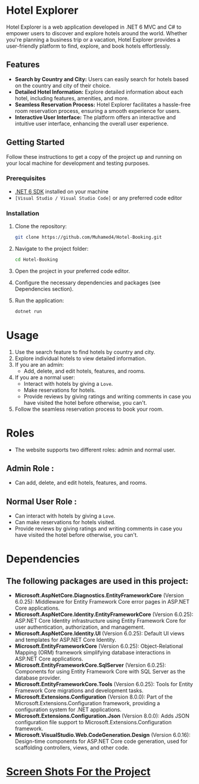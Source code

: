 # Hotel Explorer

Hotel Explorer is a web application developed in .NET 6 MVC and C# to empower users to discover and explore hotels around the world. Whether you're planning a business trip or a vacation, Hotel Explorer provides a user-friendly platform to find, explore, and book hotels effortlessly.

## Features

- **Search by Country and City:** Users can easily search for hotels based on the country and city of their choice.
- **Detailed Hotel Information:** Explore detailed information about each hotel, including features, amenities, and more.
- **Seamless Reservation Process:** Hotel Explorer facilitates a hassle-free room reservation process, ensuring a smooth experience for users.
- **Interactive User Interface:** The platform offers an interactive and intuitive user interface, enhancing the overall user experience.

## Getting Started

Follow these instructions to get a copy of the project up and running on your local machine for development and testing purposes.

### Prerequisites

- [.NET 6 SDK](https://dotnet.microsoft.com/download/dotnet/6.0) installed on your machine
- `[Visual Studio / Visual Studio Code]` or any preferred code editor

### Installation

1. Clone the repository:

   ```bash
   git clone https://github.com/Muhamed4/Hotel-Booking.git

2. Navigate to the project folder:

   ```bash
   cd Hotel-Booking

3. Open the project in your preferred code editor.

4. Configure the necessary dependencies and packages (see Dependencies section).

5. Run the application:

   ```bash
   dotnet run
# Usage

1. Use the search feature to find hotels by country and city.
2. Explore individual hotels to view detailed information.
3. If you are an admin:
   * Add, delete, and edit hotels, features, and rooms.
4. If you are a normal user:
   * Interact with hotels by giving a `Love`.
   * Make reservations for hotels.
   * Provide reviews by giving ratings and writing comments in case you have visited the hotel before otherwise, you can't.
5. Follow the seamless reservation process to book your room.


# Roles
   * The website supports two different roles: admin and normal user.
## Admin Role :
   * Can add, delete, and edit hotels, features, and rooms.

## Normal User Role :
   * Can interact with hotels by giving a `Love`.
   * Can make reservations for hotels visited.
   * Provide reviews by giving ratings and writing comments in case you have visited the hotel before otherwise, you can't.

# Dependencies

## The following packages are used in this project:

- **Microsoft.AspNetCore.Diagnostics.EntityFrameworkCore** (Version 6.0.25): Middleware for Entity Framework Core error pages in ASP.NET Core applications.
- **Microsoft.AspNetCore.Identity.EntityFrameworkCore** (Version 6.0.25): ASP.NET Core Identity infrastructure using Entity Framework Core for user authentication, authorization, and management.
- **Microsoft.AspNetCore.Identity.UI** (Version 6.0.25): Default UI views and templates for ASP.NET Core Identity.
- **Microsoft.EntityFrameworkCore** (Version 6.0.25): Object-Relational Mapping (ORM) framework simplifying database interactions in ASP.NET Core applications.
- **Microsoft.EntityFrameworkCore.SqlServer** (Version 6.0.25): Components for using Entity Framework Core with SQL Server as the database provider.
- **Microsoft.EntityFrameworkCore.Tools** (Version 6.0.25): Tools for Entity Framework Core migrations and development tasks.
- **Microsoft.Extensions.Configuration** (Version 8.0.0): Part of the Microsoft.Extensions.Configuration framework, providing a configuration system for .NET applications.
- **Microsoft.Extensions.Configuration.Json** (Version 8.0.0): Adds JSON configuration file support to Microsoft.Extensions.Configuration framework.
- **Microsoft.VisualStudio.Web.CodeGeneration.Design** (Version 6.0.16): Design-time components for ASP.NET Core code generation, used for scaffolding controllers, views, and other code.

# [Screen Shots For the Project](https://github.com/Muhamed4/Hotel-Booking/tree/master/ScreenShots)
